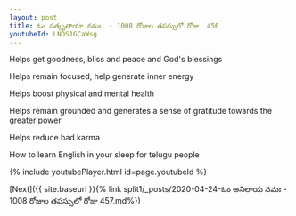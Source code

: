 ```yaml
---
layout: post
title: ఓం సత్కృతాయా నమః  - 1008 రోజుల తపస్సులో రోజు  456
youtubeId: LNDS1GCaWsg
---
```

 
 
Helps get goodness, bliss and peace and God's blessings
 
Helps remain focused, help generate inner energy 
 
Helps boost physical and mental health 
 
Helps remain grounded and generates a sense of gratitude towards the greater power 
 
Helps reduce bad karma
 
How to learn English in your sleep for telugu people
 
 
 
 


{% include youtubePlayer.html id=page.youtubeId %}
 
[Next]({{ site.baseurl }}{% link split1/_posts/2020-04-24-ఓం అనిలాయ నమః  - 1008 రోజుల తపస్సులో రోజు  457.md%})
 
